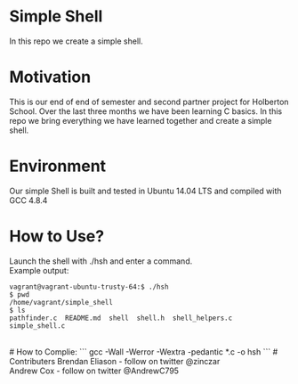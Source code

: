 # Simple Shell
In this repo we create a simple shell.

# Motivation
This is our end of end of semester and second partner project for Holberton School.  Over the last three months we have been learning C basics. In this repo we bring everything we have learned together and create a simple shell.

# Environment
Our simple Shell is built and tested in Ubuntu 14.04 LTS and compiled with GCC 4.8.4

# How to Use?
Launch the shell with ./hsh and enter a command.<br/>
Example output:<br/>
```
vagrant@vagrant-ubuntu-trusty-64:$ ./hsh
$ pwd
/home/vagrant/simple_shell
$ ls
pathfinder.c  README.md  shell  shell.h  shell_helpers.c  simple_shell.c
```
<br/>
# How to Complie:
```
gcc -Wall -Werror -Wextra -pedantic *.c -o hsh
```
# Contributers
Brendan Eliason - follow on twitter @zinczar<br/>
Andrew Cox - follow on twitter @AndrewC795

